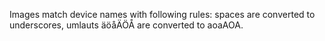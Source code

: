 Images match device names with following rules: spaces are converted to underscores, umlauts äöåÄÖÅ are converted to aoaAOA.
